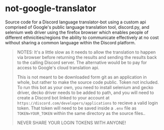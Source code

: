 # not-google-translator
Source code for a Discord language translator-bot using a custom api comprised of Google's public language translation tool, discord.py, and selenium web driver using the firefox browser which enables people of different ethnicities/regions the ability to communicate effectively at no cost without sharing a common language within the Discord platform.

>NOTES: It's a little slow as it needs to allow the translation to happen via browser before returning the results
>and sending the results back to the calling Discord server. The alternative would be to pay for access to Google's cloud translation api.
>
>This is not meant to be downloaded form git as an application in whole, but rather to make the source code public. Token not included. To run this bot as your own, you need to install selenium and gecko driver, decko driver needs to be added to path, and you will need to create a Discord bot linked to your account at `https://discord.com/developers/applications` to recieve a valid login token. That token will need to be saved inside a `.env` file as `TOKEN=YOUR_TOKEN` within the same directory as the source files..
>
>NEVER SHARE YOUR LOGIN TOKENS WITH ANYONE!

